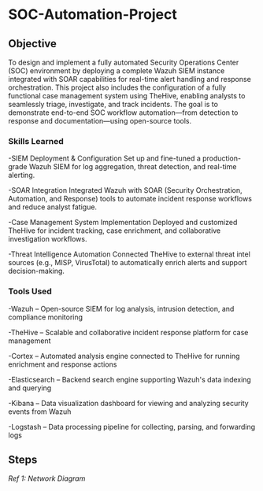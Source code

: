 # SOC-Automation-Project

## Objective

To design and implement a fully automated Security Operations Center (SOC) environment by deploying a complete Wazuh SIEM instance integrated with SOAR capabilities for real-time alert handling and response orchestration. This project also includes the configuration of a fully functional case management system using TheHive, enabling analysts to seamlessly triage, investigate, and track incidents. The goal is to demonstrate end-to-end SOC workflow automation—from detection to response and documentation—using open-source tools.

### Skills Learned

-SIEM Deployment & Configuration
Set up and fine-tuned a production-grade Wazuh SIEM for log aggregation, threat detection, and real-time alerting.

-SOAR Integration
Integrated Wazuh with SOAR (Security Orchestration, Automation, and Response) tools to automate incident response workflows and reduce analyst fatigue.

-Case Management System Implementation
Deployed and customized TheHive for incident tracking, case enrichment, and collaborative investigation workflows.

-Threat Intelligence Automation
Connected TheHive to external threat intel sources (e.g., MISP, VirusTotal) to automatically enrich alerts and support decision-making.

### Tools Used

-Wazuh – Open-source SIEM for log analysis, intrusion detection, and compliance monitoring

-TheHive – Scalable and collaborative incident response platform for case management

-Cortex – Automated analysis engine connected to TheHive for running enrichment and response actions

-Elasticsearch – Backend search engine supporting Wazuh's data indexing and querying

-Kibana – Data visualization dashboard for viewing and analyzing security events from Wazuh

-Logstash – Data processing pipeline for collecting, parsing, and forwarding logs

## Steps

*Ref 1: Network Diagram*

